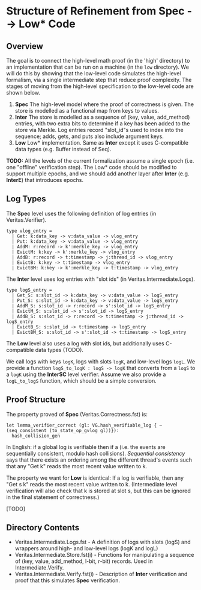 # Structure of Refinement from Spec --> Low* Code

## Overview

The goal is to connect the high-level math proof (in the 'high' directory) to an implementation that can be run on a machine (in the `low` directory). We will do this by showing that the low-level code simulates the high-level formalism, via a single intermediate step that reduce proof complexity. The stages of moving from the high-level specification to the low-level code are shown below.
1. **Spec** The high-level model where the proof of correctness is given. The store is modelled as a functional map from keys to values.
2. **Inter** The store is modelled as a sequence of (key, value, add_method) entries, with two extra bits to determine if a key has been added to the store via Merkle. Log entries record "slot_id"s used to index into the sequence; adds, gets, and puts also include argument keys.
3. **Low**  Low* implementation. Same as **Inter** except it uses C-compatible data types (e.g. Buffer instead of Seq).

**TODO:** All the levels of the current formalization assume a single epoch (i.e. one "offline" verification step). The Low* code should be modified to support multiple epochs, and we should add another layer after **Inter** (e.g. **InterE**) that introduces epochs.

## Log Types

The **Spec** level uses the following definition of log entries (in Veritas.Verifier).
```
type vlog_entry =
  | Get: k:data_key -> v:data_value -> vlog_entry
  | Put: k:data_key -> v:data_value -> vlog_entry
  | AddM: r:record -> k':merkle_key -> vlog_entry
  | EvictM: k:key -> k':merkle_key -> vlog_entry
  | AddB: r:record -> t:timestamp -> j:thread_id -> vlog_entry
  | EvictB: k:key -> t:timestamp -> vlog_entry
  | EvictBM: k:key -> k':merkle_key -> t:timestamp -> vlog_entry
```
The **Inter** level uses log entries with "slot ids" (in Veritas.Intermediate.Logs).
```
type logS_entry =
  | Get_S: s:slot_id -> k:data_key -> v:data_value -> logS_entry
  | Put_S: s:slot_id -> k:data_key -> v:data_value -> logS_entry
  | AddM_S: s:slot_id -> r:record -> s':slot_id -> logS_entry
  | EvictM_S: s:slot_id -> s':slot_id -> logS_entry
  | AddB_S: s:slot_id -> r:record -> t:timestamp -> j:thread_id -> logS_entry
  | EvictB_S: s:slot_id -> t:timestamp -> logS_entry
  | EvictBM_S: s:slot_id -> s':slot_id -> t:timestamp -> logS_entry
```
The **Low** level also uses a log with slot ids, but additionally uses C-compatible data types (TODO).

We call logs with keys `logK`, logs with slots `logK`, and low-level logs `logL`. We provide a function `logS_to_logK : logS -> logK` that converts from a `logS` to a `logK` using the **InterSC** level verifier. Assume we also provide a `logL_to_logS` function, which should be a simple conversion.

## Proof Structure

The property proved of **Spec** (Veritas.Correctness.fst) is:
```
let lemma_verifier_correct (gl: VG.hash_verifiable_log { ~ (seq_consistent (to_state_op_gvlog gl))}):
  hash_collision_gen
```
In English: if a global log is verifiable then if a (i.e. the events are sequentially consistent, modulo hash collisions). *Sequential consistency* says that there exists an ordering among the different thread's events such that any "Get k" reads the most recent value written to k.

The property we want for **Low** is identical: If a log is verifiable, then any "Get s k" reads the most recent value written to k. (Intermediate level verification will also check that k is stored at slot s, but this can be ignored in the final statement of correctness.)

[TODO]

## Directory Contents

* Veritas.Intermediate.Logs.fst - A definition of logs with slots (logS) and wrappers around high- and low-level logs (logK and logL) 
* Veritas.Intermediate.Store.fst(i) - Functions for manipulating a sequence of (key, value, add_method, l-bit, r-bit) records. Used in Intermediate.Verify.
* Veritas.Intermediate.Verify.fst(i) - Description of **Inter** verification and proof that this simulates **Spec** verification.
